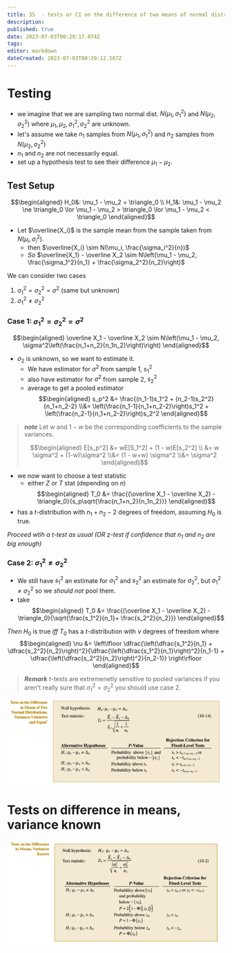 ```yaml
---
title: 35  - tests or CI on the difference of two means of normal distributions with variance unknown.md
description: 
published: true
date: 2023-07-03T00:29:17.074Z
tags: 
editor: markdown
dateCreated: 2023-07-03T00:29:12.567Z
---
```


# Testing
- we imagine that we are sampling two normal dist. $N(\mu_1, \sigma_1^2)$ and $N(\mu_2, \sigma_2^2)$ where $\mu_1, \mu_2, \sigma_1^2, \sigma_2^2$ are unknown.
- let's assume we take $n_1$ samples from $N(\mu_1, \sigma_1^2)$ and $n_2$ samples from $N(\mu_2, \sigma_2^2)$
- $n_1$ and $n_2$ are not necessarily equal.
- set up a hypothesis test to see their difference $\mu_1 - \mu_2$.

## Test Setup
$$\begin{aligned}
    H_0&: \mu_1 - \mu_2 = \triangle_0 \\
    H_1&: \mu_1 - \mu_2 \ne \triangle_0 \lor \mu_1 - \mu_2 > \triangle_0 \lor \mu_1 - \mu_2 < \triangle_0
\end{aligned}$$
- Let $\overline{X_i}$ is the sample mean from the sample taken from $N(\mu_i, \sigma_i^2)$.
    - then $\overline{X_i} \sim N(\mu_i, \frac{\sigma_i^2}{n})$
    - *So* $\overline{X_1} - \overline X_2 \sim N\left(\mu_1 - \mu_2, \frac{\sigma_1^2}{n_1} + \frac{\sigma_2^2}{n_2}\right)$

We can consider two cases
1. $\sigma_1^2 = \sigma_2^2 = \sigma^2$ (same but unknown)
2. $\sigma_1^2 \ne \sigma_2^2$

### Case 1: $\sigma_1^2 = \sigma_2^2 = \sigma^2$
$$\begin{aligned}
    \overline X_1 - \overline X_2 \sim N\left(\mu_1 - \mu_2, \sigma^2\left(\frac{n_1+n_2}{n_1n_2}\right)\right)
\end{aligned}$$
- $\sigma_2$ is unknown, so we want to estimate it.
    - We have estimator for $\sigma^2$ from sample 1, $s_1^2$
    - also have estimator for $\sigma^2$ from sample 2, $s_2^2$
    - average to get a pooled estimator
$$\begin{aligned}
    s_p^2 &= \frac{(n_1-1)s_1^2 + (n_2-1)s_2^2}{n_1+n_2-2}
    \\&= \left(\frac{n_1-1}{n_1+n_2-2}\right)s_1^2 +
        \left(\frac{n_2-1}{n_1+n_2-2}\right)s_2^2
\end{aligned}$$

> ***note***
> Let $w$ and $1-w$ be the corresponding coefficients to the sample variances.
> 
> $$\begin{aligned}
>     E[s_p^2] &= wE[S_1^2] + (1 - w)E[s_2^2] \\
>     &=
>         w \sigma^2 + (1-w)\sigma^2
>     \\&=
>         (1 - w+w) \sigma^2
>     \\&=
>         \sigma^2
> \end{aligned}$$

- we now want to choose a test statistic
    - either $Z$ or $T$ stat (depending on $n$)
$$\begin{aligned}
    T_0 &=
        \frac{(\overline X_1 - \overline X_2) - \triangle_0}{s_p\sqrt{\frac{n_1+n_2}{n_1n_2}}}
\end{aligned}$$
- has a $t$-distribution with $n_1 + n_2 - 2$ degrees of freedom, assuming $H_0$ is true.

*Proceed wtih a $t$-test as usual (OR $z$-test if confidence that $n_1$ and $n_2$ are big enough)*

### Case 2: $\sigma_1^2 \ne \sigma_2^2$
- We still have $s_1^2$ an estimate for $\sigma_1^2$ and $s_2^2$ an estimate for $\sigma_2^2$, but $\sigma_1^2 \ne \sigma_2^2$ so we *should not* pool them.
- take
$$\begin{aligned}
    T_0 &=
        \frac{(\overline X_1 - \overline X_2) - \triangle_0}{\sqrt{\frac{s_1^2}{n_1}+ \frac{s_2^2}{n_2}}}
\end{aligned}$$

*Then* $H_0$ is true *iff* $T_0$ has a $t$-distribution with $\nu$ degrees of freedom where
$$\begin{aligned}
    \nu &=
        \left\lfloor \dfrac{\left(\dfrac{s_1^2}{n_1} + \dfrac{s_2^2}{n_2}\right)^2}{\dfrac{\left(\dfrac{s_1^2}{n_1}\right)^2}{n_1-1} + \dfrac{\left(\dfrac{s_2^2}{n_2}\right)^2}{n_2-1}} \right\rfloor
\end{aligned}$$

> ***Remark***
> $t$-tests are extremenetly sensitive to pooled variances if you aren't really sure that $\sigma_1^2 = \sigma_2^2$ you should use case 2.

![](/images/20221208105003.png)

# Tests on difference in means, variance known
![](/images/20221208104552.png)
